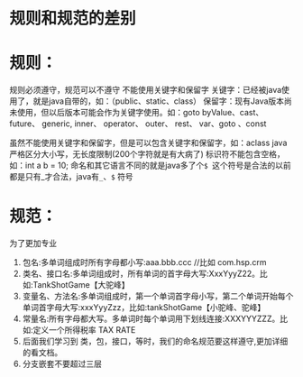 # 规则和规范的差别
# 规则：
规则必须遵守，规范可以不遵守
不能使用关键字和保留字
关键字：已经被java使用了，就是java自带的，如：（public、static、class）
保留字：现有Java版本尚未使用，但以后版本可能会作为关键字使用。如：goto
byValue、cast、future、 generic, inner、 operator、 outer、 rest、 var、goto 、const

虽然不能使用关键字和保留字，但是可以包含关键字和保留字，如：aclass
java严格区分大小写，无长度限制(200个字符就是有大病了)
标识符不能包含空格，如：int a b = 10;
命名和其它语言不同的就是java多了个`$ `这个符号是合法的以前都是只有_才合法，java有`_`、`$` 符号
# 规范：
为了更加专业
1. 包名:多单词组成时所有字母都小写:aaa.bbb.ccc //比如 com.hsp.crm
2. 类名、接口名:多单词组成时，所有单词的首字母大写:XxxYyyZ22。比如:TankShotGame【大驼峰】
3. 变量名、方法名:多单词组成时，第一个单词首字母小写，第二个单词开始每个单词首字母大写:xxxYyyZzz，比如:tankShotGame【小驼峰、驼峰】
4. 常量名:所有字母都大写。多单词时每个单词用下划线连接:XXXYYYZZZ。比如:定义一个所得税率 TAX RATE
5. 后面我们学习到 类，包，接口，等时，我们的命名规范要这样遵守,更加详细的看文档。
6. 分支嵌套不要超过三层
